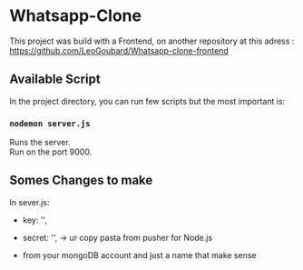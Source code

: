 # Whatsapp-Clone
This project was build with a Frontend, on another repository at this adress : https://github.com/LeoGoubard/Whatsapp-clone-frontend
## Available Script

In the project directory, you can run few scripts but the most important is:

### `nodemon server.js`

Runs the server.<br />
Run on the port 9000.

## Somes Changes to make
In sever.js:
  - key: '',
  - secret: '', -> ur copy pasta from pusher for Node.js

  - <mongoDBKey> from your mongoDB account and <mongoDBserverName> just a name that make sense
